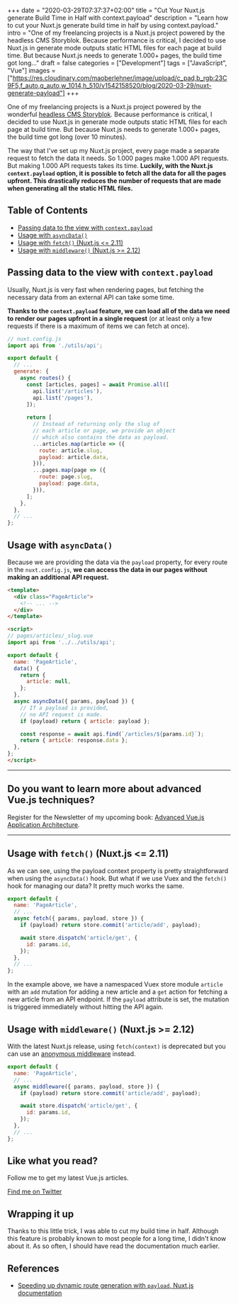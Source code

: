 +++
date = "2020-03-29T07:37:37+02:00"
title = "Cut Your Nuxt.js generate Build Time in Half with context.payload"
description = "Learn how to cut your Nuxt.js generate build time in half by using context.payload."
intro = "One of my freelancing projects is a Nuxt.js project powered by the headless CMS Storyblok. Because performance is critical, I decided to use Nuxt.js in generate mode outputs static HTML files for each page at build time. But because Nuxt.js needs to generate 1.000+ pages, the build time got long..."
draft = false
categories = ["Development"]
tags = ["JavaScript", "Vue"]
images = ["https://res.cloudinary.com/maoberlehner/image/upload/c_pad,b_rgb:23C9F5,f_auto,q_auto,w_1014,h_510/v1542158520/blog/2020-03-29/nuxt-generate-payload"]
+++

One of my freelancing projects is a Nuxt.js project powered by the wonderful [headless CMS Storyblok](https://www.storyblok.com/). Because performance is critical, I decided to use Nuxt.js in generate mode outputs static HTML files for each page at build time. But because Nuxt.js needs to generate 1.000+ pages, the build time got long (over 10 minutes).

The way that I've set up my Nuxt.js project, every page made a separate request to fetch the data it needs. So 1.000 pages make 1.000 API requests. But making 1.000 API requests takes its time. **Luckily, with the Nuxt.js `context.payload` option, it is possible to fetch all the data for all the pages upfront. This drastically reduces the number of requests that are made when generating all the static HTML files.**

## Table of Contents

- [Passing data to the view with `context.payload`](#passing-data-to-the-view-with-context-payload)
- [Usage with `asyncData()`](#usage-with-asyncdata)
- [Usage with `fetch()` (Nuxt.js <= 2.11)](#usage-with-fetch-nuxt-js-2-11)
- [Usage with `middleware()` (Nuxt.js >= 2.12)](#usage-with-middleware-nuxt-js-2-12)

## Passing data to the view with `context.payload`

Usually, Nuxt.js is very fast when rendering pages, but fetching the necessary data from an external API can take some time.

**Thanks to the `context.payload` feature, we can load all of the data we need to render our pages upfront in a single request** (or at least only a few requests if there is a maximum of items we can fetch at once).

```js
// nuxt.config.js
import api from './utils/api';

export default {
  // ...
  generate: {
    async routes() {
      const [articles, pages] = await Promise.all([
        api.list('/articles'),
        api.list('/pages'),
      ]);
      
      return [
        // Instead of returning only the slug of
        // each article or page, we provide an object
        // which also contains the data as payload.
        ...articles.map(article => ({
          route: article.slug,
          payload: article.data,
        })),
        ...pages.map(page => ({
          route: page.slug,
          payload: page.data,
        })),
      ];
    },
  },
  // ...
};
```

## Usage with `asyncData()`

Because we are providing the data via the `payload` property, for every route in the `nuxt.config.js`, **we can access the data in our pages without making an additional API request.**

```html
<template>
  <div class="PageArticle">
    <!-- ... -->
  </div>
</template>

<script>
// pages/articles/_slug.vue
import api from '../../utils/api';

export default {
  name: 'PageArticle',
  data() {
    return {
      article: null,
    };
  },
  async asyncData({ params, payload }) {
    // If a payload is provided,
    // no API request is made.
    if (payload) return { article: payload };

    const response = await api.find(`/articles/${params.id}`);
    return { article: response.data };
  },
};
</script>
```

<div>
  <hr class="c-hr">
  <div class="c-service-info">
    <h2>Do you want to learn more about advanced Vue.js techniques?</h2>
    <p class="c-service-info__body">
      Register for the Newsletter of my upcoming book: <a class="c-anchor" href="https://oberlehner.us20.list-manage.com/subscribe?u=8476a98c5640f6c7b5530ea57&id=8b26bf120b" data-event-category="link" data-event-action="click: newsletter" data-event-label="Newsletter (article content)">Advanced Vue.js Application Architecture</a>.
    </p>
  </div>
  <hr class="c-hr">
</div>

## Usage with `fetch()` (Nuxt.js <= 2.11)

As we can see, using the payload context property is pretty straightforward when using the `asyncData()` hook. But what if we use Vuex and the `fetch()` hook for managing our data? It pretty much works the same.

```js
export default {
  name: 'PageArticle',
  // ...
  async fetch({ params, payload, store }) {
    if (payload) return store.commit('article/add', payload);

    await store.dispatch('article/get', {
      id: params.id,
    });
  },
  // ...
};
```

In the example above, we have a namespaced Vuex store module `article` with an `add` mutation for adding a new article and a `get` action for fetching a new article from an API endpoint. If the `payload` attribute is set, the mutation is triggered immediately without hitting the API again.

## Usage with `middleware()` (Nuxt.js >= 2.12)

With the latest Nuxt.js release, using `fetch(context)` is deprecated but you can use an [anonymous middleware](https://nuxtjs.org/api/pages-middleware#anonymous-middleware) instead.

```js
export default {
  name: 'PageArticle',
  // ...
  async middleware({ params, payload, store }) {
    if (payload) return store.commit('article/add', payload);

    await store.dispatch('article/get', {
      id: params.id,
    });
  },
  // ...
};
```

<div class="c-content__broad">
  <div class="c-twitter-teaser">
    <div class="c-twitter-teaser__content">
      <h2 class="c-twitter-teaser__headline">Like what you read?</h2>
      <p class="c-twitter-teaser__body">
        Follow me to get my latest Vue.js articles.
      </p>
      <a class="c-button c-button--outline c-twitter-teaser__button" rel="nofollow" href="https://twitter.com/maoberlehner" data-event-category="link" data-event-action="click: contact" data-event-label="Twitter (article content)">
        Find me on Twitter
      </a>
    </div>
  </div>
</div>

## Wrapping it up

Thanks to this little trick, I was able to cut my build time in half. Although this feature is probably known to most people for a long time, I didn't know about it. As so often, I should have read the documentation much earlier.

## References

- [Speeding up dynamic route generation with `payload`, Nuxt.js documentation](https://nuxtjs.org/api/configuration-generate/#speeding-up-dynamic-route-generation-with-code-payload-code-)
